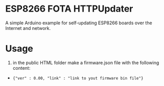 # ESP8266 FOTA HTTPUpdater
A simple Arduino example for self-updating ESP8266 boards over the Internet and network.
# Usage
1. in the public HTML folder make a firmware.json file with the following content:

- `{"ver" : 0.00, "link" : "link to yout firmware bin file"}`
